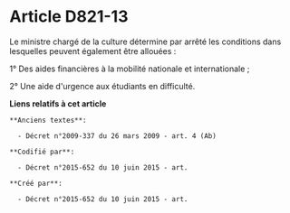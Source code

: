 # Article D821-13

Le ministre chargé de la culture détermine par arrêté les conditions dans lesquelles peuvent également être allouées :

1° Des aides financières à la mobilité nationale et internationale ;

2° Une aide d'urgence aux étudiants en difficulté.

**Liens relatifs à cet article**

	**Anciens textes**:

	  - Décret n°2009-337 du 26 mars 2009 - art. 4 (Ab)

	**Codifié par**:

	  - Décret n°2015-652 du 10 juin 2015 - art.

	**Créé par**:

	  - Décret n°2015-652 du 10 juin 2015 - art.
